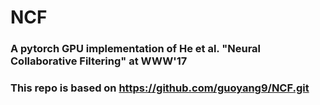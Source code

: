 # NCF
### A pytorch GPU implementation of He et al. "Neural Collaborative Filtering" at WWW'17
### This repo is based on https://github.com/guoyang9/NCF.git
